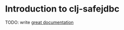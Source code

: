# Introduction to clj-safejdbc

TODO: write [great documentation](http://jacobian.org/writing/great-documentation/what-to-write/)
